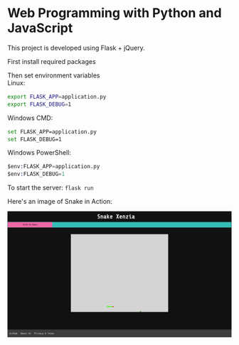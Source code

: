 # Web Programming with Python and JavaScript

This project is developed using Flask + jQuery.

First install required packages

Then set environment variables  
Linux:

``` bash
export FLASK_APP=application.py
export FLASK_DEBUG=1
```

Windows CMD:

``` bash
set FLASK_APP=application.py
set FLASK_DEBUG=1
```

Windows PowerShell:

``` s
$env:FLASK_APP=application.py
$env:FLASK_DEBUG=1
```

To start the server: `flask run`

Here's an image of Snake in Action:

![Snake Xenzia](/static/img/sample.png)
